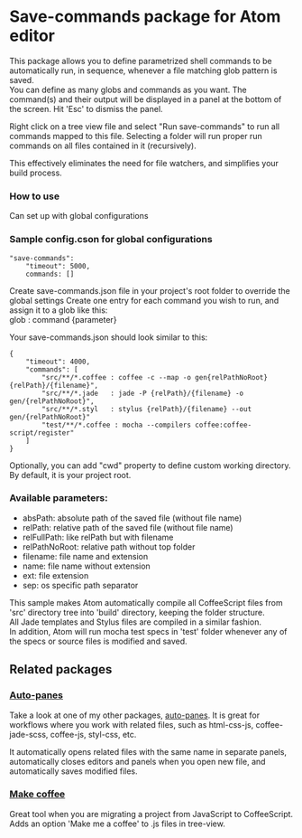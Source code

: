 # Save-commands package for Atom editor

This package allows you to define parametrized shell commands
to be automatically run, in sequence, whenever a file matching glob pattern is saved.  
You can define as many globs and commands as you want.
The command(s) and their output will be displayed in a panel at the bottom of the screen. Hit 'Esc' to dismiss the panel.

Right click on a tree view file and select "Run save-commands" to run all commands mapped to this file. Selecting a folder will run proper run commands on all files contained in it (recursively).

This effectively eliminates the need for file watchers, and simplifies your build process.

### How to use

Can set up with global configurations
### Sample config.cson for global configurations
```
"save-commands":
	"timeout": 5000,
	commands: []
```

Create save-commands.json file in your project's root folder to override the global settings
Create one entry for each command you wish to run, and assign it to a glob like this:  
glob : command {parameter}

Your save-commands.json should look similar to this:
```
{
	"timeout": 4000,
	"commands": [
		"src/**/*.coffee : coffee -c --map -o gen{relPathNoRoot} {relPath}/{filename}",
		"src/**/*.jade   : jade -P {relPath}/{filename} -o gen/{relPathNoRoot}",
		"src/**/*.styl   : stylus {relPath}/{filename} --out gen/{relPathNoRoot}"
		"test/**/*.coffee : mocha --compilers coffee:coffee-script/register"
	]
}
```

Optionally, you can add "cwd" property to define custom working directory. By default, it is your project root.

### Available parameters:  
- absPath: absolute path of the saved file (without file name)  
- relPath: relative path of the saved file (without file name)  
- relFullPath: like relPath but with filename
- relPathNoRoot: relative path without top folder  
- filename: file name and extension  
- name: file name without extension  
- ext: file extension  
- sep: os specific path separator



This sample makes Atom automatically compile all CoffeeScript
files from 'src' directory tree into 'build' directory, keeping the folder structure.  
All Jade templates and Stylus files are compiled in a similar fashion.  
In addition, Atom will run mocha test specs in 'test' folder whenever any of the specs or source files is modified and saved.

## Related packages

### [Auto-panes](https://github.com/JsonHunt/atom-auto-panes)

Take a look at one of my other packages, [auto-panes](https://github.com/JsonHunt/atom-auto-panes).
It is great for workflows where you work with related files, such as html-css-js, coffee-jade-scss, coffee-js, styl-css, etc.

It automatically opens related files with the same name in separate panels, automatically closes editors and panels when you open new file, and automatically saves modified files.

### [Make coffee](https://github.com/JsonHunt/make-coffee)

Great tool when you are migrating a project from JavaScript to CoffeeScript. Adds an option 'Make me a coffee' to .js files in tree-view.
